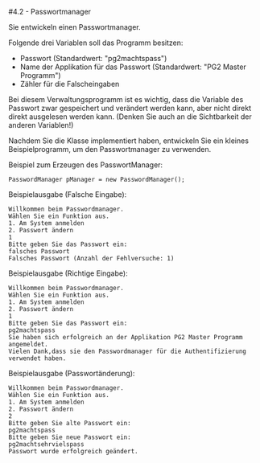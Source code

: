 #4.2 - Passwortmanager

Sie entwickeln einen Passwortmanager.

Folgende drei Variablen soll das Programm besitzen:

* Passwort (Standardwert: "pg2machtspass")
* Name der Applikation für das Passwort (Standardwert: "PG2 Master Programm")
* Zähler für die Falscheingaben

Bei diesem Verwaltungsprogramm ist es wichtig, dass die Variable des Passwort zwar gespeichert und verändert werden kann, aber nicht direkt direkt ausgelesen werden kann. (Denken Sie auch an die Sichtbarkeit der anderen Variablen!)

Nachdem Sie die Klasse implementiert haben, entwickeln Sie ein kleines Beispielprogramm, um den Passwortmanager zu verwenden.

Beispiel zum Erzeugen des PasswortManager:

    PasswordManager pManager = new PasswordManager();

Beispielausgabe (Falsche Eingabe):

    Willkommen beim Passwordmanager.
    Wählen Sie ein Funktion aus.
    1. Am System anmelden
    2. Passwort ändern
    1
    Bitte geben Sie das Passwort ein:
    falsches Passwort
    Falsches Passwort (Anzahl der Fehlversuche: 1)

Beispielausgabe (Richtige Eingabe):

    Willkommen beim Passwordmanager.
    Wählen Sie ein Funktion aus.
    1. Am System anmelden
    2. Passwort ändern
    1
    Bitte geben Sie das Passwort ein:
    pg2machtspass
    Sie haben sich erfolgreich an der Applikation PG2 Master Programm angemeldet.
    Vielen Dank,dass sie den Passwordmanager für die Authentifizierung verwendet haben.

Beispielausgabe (Passwortänderung):

    Willkommen beim Passwordmanager.
    Wählen Sie ein Funktion aus.
    1. Am System anmelden
    2. Passwort ändern
    2
    Bitte geben Sie alte Passwort ein:
    pg2machtspass
    Bitte geben Sie neue Passwort ein:
    pg2machtsehrvielspass
    Passwort wurde erfolgreich geändert.